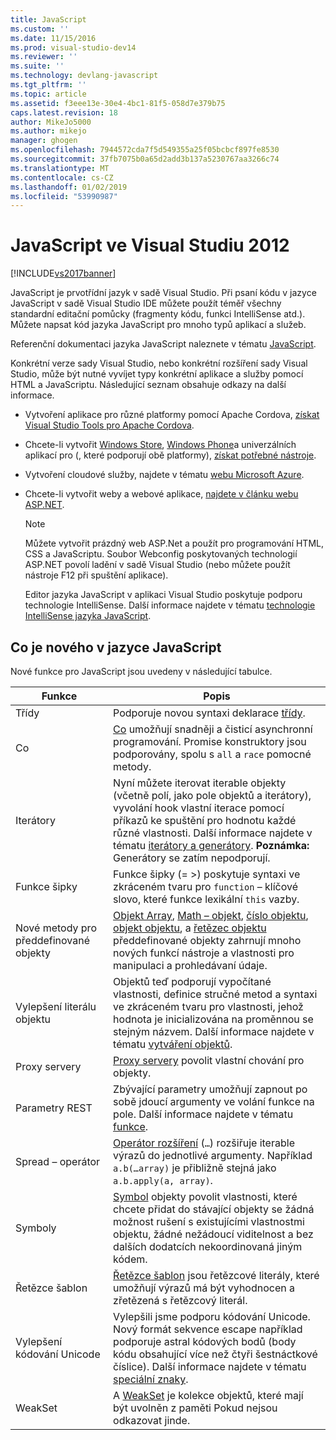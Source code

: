 ```yaml
---
title: JavaScript
ms.custom: ''
ms.date: 11/15/2016
ms.prod: visual-studio-dev14
ms.reviewer: ''
ms.suite: ''
ms.technology: devlang-javascript
ms.tgt_pltfrm: ''
ms.topic: article
ms.assetid: f3eee13e-30e4-4bc1-81f5-058d7e379b75
caps.latest.revision: 18
author: MikeJo5000
ms.author: mikejo
manager: ghogen
ms.openlocfilehash: 7944572cda7f5d549355a25f05bcbcf897fe8530
ms.sourcegitcommit: 37fb7075b0a65d2add3b137a5230767aa3266c74
ms.translationtype: MT
ms.contentlocale: cs-CZ
ms.lasthandoff: 01/02/2019
ms.locfileid: "53990987"
---
```

# <a name="javascript-in-visual-studio"></a>JavaScript ve Visual Studiu 2012
[!INCLUDE[vs2017banner](../includes/vs2017banner.md)]

JavaScript je prvotřídní jazyk v sadě Visual Studio. Při psaní kódu v jazyce JavaScript v sadě Visual Studio IDE můžete použít téměř všechny standardní editační pomůcky (fragmenty kódu, funkci IntelliSense atd.). Můžete napsat kód jazyka JavaScript pro mnoho typů aplikací a služeb.

 Referenční dokumentaci jazyka JavaScript naleznete v tématu [JavaScript](http://msdn.microsoft.com/library/d1et7k7c\(v=vs.94\).aspx).

 Konkrétní verze sady Visual Studio, nebo konkrétní rozšíření sady Visual Studio, může být nutné vyvíjet typy konkrétní aplikace a služby pomocí HTML a JavaScriptu. Následující seznam obsahuje odkazy na další informace.

- Vytvoření aplikace pro různé platformy pomocí Apache Cordova, [získat Visual Studio Tools pro Apache Cordova](http://go.microsoft.com/fwlink/p/?LinkId=397606).

- Chcete-li vytvořit [Windows Store](http://dev.windows.com/develop), [Windows Phone](http://dev.windows.com/develop)a univerzálních aplikací pro (, které podporují obě platformy), [získat potřebné nástroje](http://dev.windows.com/en-us/develop/downloads).

- Vytvoření cloudové služby, najdete v tématu [webu Microsoft Azure](http://azure.microsoft.com/documentation/).

- Chcete-li vytvořit weby a webové aplikace, [najdete v článku webu ASP.NET](http://www.asp.net/get-started/websites).

  > [!NOTE]
  >  Můžete vytvořit prázdný web ASP.Net a použít pro programování HTML, CSS a JavaScriptu. Soubor Webconfig poskytovaných technologií ASP.NET povolí ladění v sadě Visual Studio (nebo můžete použít nástroje F12 při spuštění aplikace).

  Editor jazyka JavaScript v aplikaci Visual Studio poskytuje podporu technologie IntelliSense. Další informace najdete v tématu [technologie IntelliSense jazyka JavaScript](../ide/javascript-intellisense.md).

## <a name="whats-new-in-javascript"></a>Co je nového v jazyce JavaScript
 Nové funkce pro JavaScript jsou uvedeny v následující tabulce.

|Funkce|Popis|
|-------------|-----------------|
|Třídy|Podporuje novou syntaxi deklarace [třídy](/visualstudio/scripting-docs/javascript/reference/class-statement-javascript).|
|Co|[Co](/visualstudio/scripting-docs/javascript/reference/promise-object-javascript) umožňují snadněji a čisticí asynchronní programování. Promise konstruktory jsou podporovány, spolu s `all` a `race` pomocné metody.|
|Iterátory|Nyní můžete iterovat iterable objekty (včetně polí, jako pole objektů a iterátory), vyvolání hook vlastní iterace pomocí příkazů ke spuštění pro hodnotu každé různé vlastnosti. Další informace najdete v tématu [iterátory a generátory](/visualstudio/scripting-docs/javascript/advanced/iterators-and-generators-javascript). **Poznámka:**  Generátory se zatím nepodporují.|
|Funkce šipky|Funkce šipky (= >) poskytuje syntaxi ve zkráceném tvaru pro `function` – klíčové slovo, které funkce lexikální `this` vazby.|
|Nové metody pro předdefinované objekty|[Objekt Array](/visualstudio/scripting-docs/javascript/reference/array-object-javascript), [Math – objekt](/visualstudio/scripting-docs/javascript/reference/math-object-javascript), [číslo objektu](/visualstudio/scripting-docs/javascript/reference/number-object-javascript), [objekt objektu](/visualstudio/scripting-docs/javascript/reference/object-object-javascript), a [řetězec objektu](/visualstudio/scripting-docs/javascript/reference/string-object-javascript) předdefinované objekty zahrnují mnoho nových funkcí nástroje a vlastnosti pro manipulaci a prohledávaní údaje.|
|Vylepšení literálu objektu|Objektů teď podporují vypočítané vlastnosti, definice stručné metod a syntaxi ve zkráceném tvaru pro vlastnosti, jehož hodnota je inicializována na proměnnou se stejným názvem. Další informace najdete v tématu [vytváření objektů](/visualstudio/scripting-docs/javascript/creating-objects-javascript).|
|Proxy servery|[Proxy servery](/visualstudio/scripting-docs/javascript/reference/proxy-object-javascript) povolit vlastní chování pro objekty.|
|Parametry REST|Zbývající parametry umožňují zapnout po sobě jdoucí argumenty ve volání funkce na pole. Další informace najdete v tématu [funkce](/visualstudio/scripting-docs/javascript/functions-javascript).|
|Spread – operátor|[Operátor rozšíření](/visualstudio/scripting-docs/javascript/reference/spread-operator-decrement-dot-dot-dot-javascript) (`…`) rozšiřuje iterable výrazů do jednotlivé argumenty. Například `a.b(…array)` je přibližně stejná jako `a.b.apply(a, array)`.|
|Symboly|[Symbol](/visualstudio/scripting-docs/javascript/reference/symbol-object-javascript) objekty povolit vlastnosti, které chcete přidat do stávající objekty se žádná možnost rušení s existujícími vlastnostmi objektu, žádné nežádoucí viditelnost a bez dalších dodatcích nekoordinovaná jiným kódem.|
|Řetězce šablon|[Řetězce šablon](/visualstudio/scripting-docs/javascript/advanced/template-strings-javascript) jsou řetězcové literály, které umožňují výrazů má být vyhodnocen a zřetězená s řetězcový literál.|
|Vylepšení kódování Unicode|Vylepšili jsme podporu kódování Unicode. Nový formát sekvence escape například podporuje astral kódových bodů (body kódu obsahující více než čtyři šestnáctkové číslice). Další informace najdete v tématu [speciální znaky](/visualstudio/scripting-docs/javascript/advanced/special-characters-javascript).|
|WeakSet|A [WeakSet](/visualstudio/scripting-docs/javascript/reference/weakset-object-javascript) je kolekce objektů, které mají být uvolněn z paměti Pokud nejsou odkazovat jinde.|
